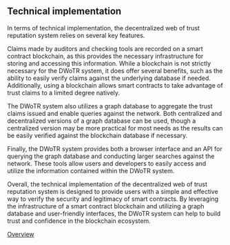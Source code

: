 Technical implementation
------------------------

In terms of technical implementation, the decentralized web of trust reputation system relies on several key features.

Claims made by auditors and checking tools are recorded on a smart contract blockchain, as this provides the necessary infrastructure for storing and accessing this information. While a blockchain is not strictly necessary for the DWoTR system, it does offer several benefits, such as the ability to easily verify claims against the underlying database if needed. Additionally, using a blockchain allows smart contracts to take advantage of trust claims to a limited degree natively.

The DWoTR system also utilizes a graph database to aggregate the trust claims issued and enable queries against the network. Both centralized and decentralized versions of a graph database can be used, though a centralized version may be more practical for most needs as the results can be easily verified against the blockchain database if necessary.

Finally, the DWoTR system provides both a browser interface and an API for querying the graph database and conducting larger searches against the network. These tools allow users and developers to easily access and utilize the information contained within the DWoTR system.

Overall, the technical implementation of the decentralized web of trust reputation system is designed to provide users with a simple and effective way to verify the security and legitimacy of smart contracts. By leveraging the infrastructure of a smart contract blockchain and utilizing a graph database and user-friendly interfaces, the DWoTR system can help to build trust and confidence in the blockchain ecosystem.


[Overview](https://github.com/DigitalTrustProtocol/Business)
